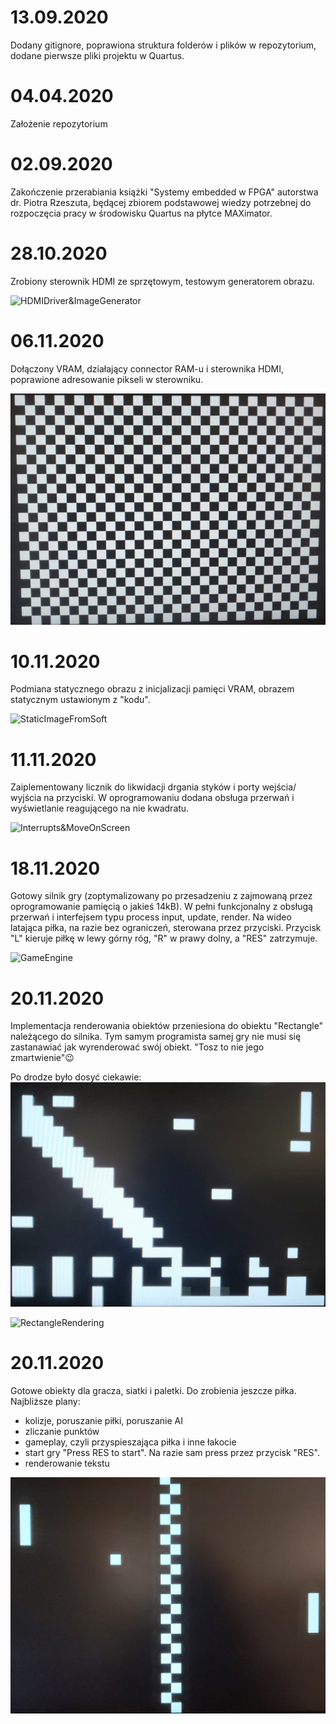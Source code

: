 # 13.09.2020
Dodany gitignore, poprawiona struktura folderów i plików w repozytorium, dodane pierwsze pliki projektu w Quartus.

# 04.04.2020
Założenie repozytorium

# 02.09.2020
Zakończenie przerabiania książki "Systemy embedded w FPGA" autorstwa dr. Piotra Rzeszuta, będącej zbiorem podstawowej wiedzy potrzebnej do rozpoczęcia pracy w środowisku Quartus na płytce MAXimator.

# 28.10.2020
Zrobiony sterownik HDMI ze sprzętowym, testowym generatorem obrazu.

![HDMIDriver&ImageGenerator](https://j.gifs.com/WL4rZn.gif)

# 06.11.2020
Dołączony VRAM, działający connector RAM-u i sterownika HDMI, poprawione adresowanie pikseli w sterowniku.

![ReadFromRAM](Assets/ReadFromRAM.jpg)

# 10.11.2020
Podmiana statycznego obrazu z inicjalizacji pamięci VRAM, obrazem statycznym ustawionym z "kodu".

![StaticImageFromSoft](https://j.gifs.com/vlV1qX.gif)

# 11.11.2020
Zaiplementowany licznik do likwidacji drgania styków i porty wejścia/ wyjścia na przyciski. W oprogramowaniu
dodana obsługa przerwań i wyświetlanie reagującego na nie kwadratu.

![Interrupts&MoveOnScreen](https://j.gifs.com/D145vK.gif)

# 18.11.2020
Gotowy silnik gry (zoptymalizowany po przesadzeniu z zajmowaną przez oprogramowanie pamięcią o jakieś 14kB). 
W pełni funkcjonalny z obsługą przerwań i interfejsem typu process input, update, render. Na wideo latająca 
piłka, na razie bez ograniczeń, sterowana przez przyciski. Przycisk "L" kieruje piłkę w lewy górny róg, "R" 
w prawy dolny, a "RES" zatrzymuje.

![GameEngine](https://j.gifs.com/k8q7DJ.gif)


# 20.11.2020
Implementacja renderowania obiektów przeniesiona do obiektu "Rectangle" należącego do silnika. Tym samym 
programista samej gry nie musi się zastanawiać jak wyrenderować swój obiekt. "Tosz to nie jego zmartwienie":wink:

Po drodze było dosyć ciekawie:
![Waste](Assets/Waste.jpg)

![RectangleRendering](https://j.gifs.com/p8y77X.gif)


# 20.11.2020
Gotowe obiekty dla gracza, siatki i paletki. Do zrobienia jeszcze piłka.
Najbliższe plany:
* kolizje, poruszanie piłki, poruszanie AI
* zliczanie punktów
* gameplay, czyli przyspieszająca piłka i inne łakocie
* start gry "Press RES to start". Na razie sam press przez przycisk "RES".
* renderowanie tekstu 

![PongObjects](Assets/PongObjects.jpg)
